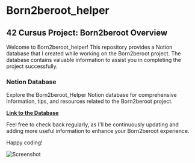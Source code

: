 # Born2beroot_helper

## 42 Cursus Project: Born2beroot Overview

Welcome to Born2beroot_helper! This repository provides a Notion database that I created while working on the Born2beroot project. The database contains valuable information to assist you in completing the project successfully.

### Notion Database

Explore the Born2beroot_Helper Notion database for comprehensive information, tips, and resources related to the Born2beroot project.

[**Link to the Database**](https://bit.ly/3vrCUuw)

Feel free to check back regularly, as I'll be continuously updating and adding more useful information to enhance your Born2beroot experience.

Happy coding!

![Screenshot](https://i.imgur.com/uaGOD4h.png)
